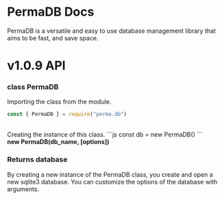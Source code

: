 # PermaDB Docs
PermaDB is a versatile and easy to use database management library that aims to be fast, and save space.

# v1.0.9 API

### class PermaDB

Importing the class from the module.
```js
const { PermaDB } = require("perma.db")
````
<br>
Creating the instance of this class.
```js
const db = new PermaDB()
```
<br>
<strong>new PermaDB(db_name, [options])</strong>
<h3>Returns database</h3>

By creating a new instance of the PermaDB class, you create and open a new sqlite3 database.
You can customize the options of the database with arguments.
